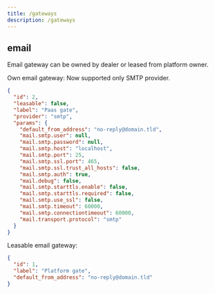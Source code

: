 ```yaml
---
title: /gateways
description: /gateways
---
```


## email

Email gateway can be owned by dealer or leased from platform owner.

Own email gateway:
Now supported only SMTP provider.

```json
{
  "id": 2,
  "leasable": false,
  "label": "Paas gate",
  "provider": "smtp",
  "params": {
    "default_from_address": "no-reply@domain.tld",
    "mail.smtp.user": null,
    "mail.smtp.password": null,
    "mail.smtp.host": "localhost",
    "mail.smtp.port": 25,
    "mail.smtp.ssl.port": 465,
    "mail.smtp.ssl.trust_all_hosts": false,
    "mail.smtp.auth": true,
    "mail.debug": false,
    "mail.smtp.starttls.enable": false,
    "mail.smtp.starttls.required": false,
    "mail.smtp.use_ssl": false,
    "mail.smtp.timeout": 60000,
    "mail.smtp.connectiontimeout": 60000,
    "mail.transport.protocol": "smtp"
  }
}
```

Leasable email gateway:

```json
{
  "id": 1,
  "label": "Platform gate",
  "default_from_address": "no-reply@domain.tld"
}
```